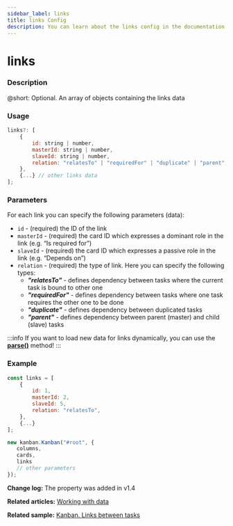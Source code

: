 ```yaml
---
sidebar_label: links
title: links Config
description: You can learn about the links config in the documentation of the DHTMLX JavaScript Kanban library. Browse developer guides and API reference, try out code examples and live demos, and download a free 30-day evaluation version of DHTMLX Kanban.
---
```


# links

### Description

@short: Optional. An array of objects containing the links data

### Usage

~~~jsx {}
links?: [
	{
		id: string | number,
		masterId: string | number,
		slaveId: string | number,
		relation: "relatesTo" | "requiredFor" | "duplicate" | "parent",
	},	
	{...} // other links data
];
~~~

### Parameters

For each link you can specify the following parameters (data):

- `id` - (required) the ID of the link
- `masterId` - (required) the card ID which expresses a dominant role in the link (e.g. “Is required for”)
- `slaveId` - (required) the card ID which expresses a passive role in the link (e.g. “Depends on”)
- `relation` - (required) the type of link. Here you can specify the following types:
	- ***"relatesTo"*** -  defines dependency between tasks where the current task is bound to other one
	- ***"requiredFor"*** - defines dependency between tasks where one task requires the other one to be done
	- ***"duplicate"*** - defines dependency between duplicated tasks
	- ***"parent"*** - defines dependency between parent (master) and child (slave) tasks

:::info
If you want to load new data for links dynamically, you can use the [**parse()**](../../methods/js_kanban_parse_method) method!
:::

### Example

~~~jsx {1-9,14}
const links = [
	{
		id: 1,
		masterId: 2,
		slaveId: 5,
		relation: "relatesTo",
	},
	{...}
];

new kanban.Kanban("#root", {
   columns,
   cards,
   links
   // other parameters
});
~~~

**Change log:** The property was added in v1.4

**Related articles:** [Working with data](../../../guides/working_with_data)

**Related sample:** [Kanban. Links between tasks](https://snippet.dhtmlx.com/81qu7qh0?tag=kanban)
